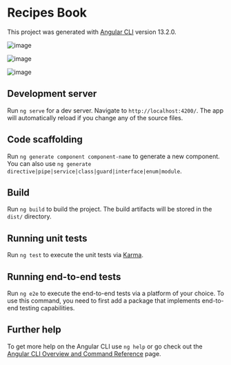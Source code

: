 # Recipes Book

This project was generated with [Angular CLI](https://github.com/angular/angular-cli) version 13.2.0.


![image](https://user-images.githubusercontent.com/69767988/218262308-dc765033-0fdf-4a3e-8196-4d0c8f66017b.png)

![image](https://user-images.githubusercontent.com/69767988/218262314-77383677-3149-4970-9395-9e6b61855ca3.png)

![image](https://user-images.githubusercontent.com/69767988/218262230-f1f84425-91c4-4130-a494-67294b9981e6.png)

## Development server

Run `ng serve` for a dev server. Navigate to `http://localhost:4200/`. The app will automatically reload if you change any of the source files.

## Code scaffolding

Run `ng generate component component-name` to generate a new component. You can also use `ng generate directive|pipe|service|class|guard|interface|enum|module`.

## Build

Run `ng build` to build the project. The build artifacts will be stored in the `dist/` directory.

## Running unit tests

Run `ng test` to execute the unit tests via [Karma](https://karma-runner.github.io).

## Running end-to-end tests

Run `ng e2e` to execute the end-to-end tests via a platform of your choice. To use this command, you need to first add a package that implements end-to-end testing capabilities.

## Further help

To get more help on the Angular CLI use `ng help` or go check out the [Angular CLI Overview and Command Reference](https://angular.io/cli) page.
